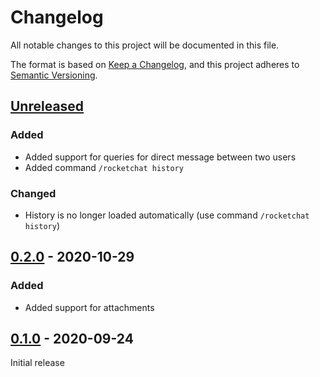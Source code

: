 # Changelog
All notable changes to this project will be documented in this file.

The format is based on [Keep a Changelog](https://keepachangelog.com/en/1.0.0/),
and this project adheres to [Semantic Versioning](https://semver.org/spec/v2.0.0.html).

## [Unreleased]

### Added

- Added support for queries for direct message between two users
- Added command `/rocketchat history`

### Changed

- History is no longer loaded automatically (use command `/rocketchat history`)

## [0.2.0] - 2020-10-29

### Added

- Added support for attachments


## [0.1.0] - 2020-09-24

Initial release

[Unreleased]: https://github.com/jajm/irssi-rocketchat/compare/v0.2.0...HEAD
[0.2.0]: https://github.com/jajm/irssi-rocketchat/compare/v0.1.0...v0.2.0
[0.1.0]: https://github.com/jajm/irssi-rocketchat/releases/tag/v0.1.0
